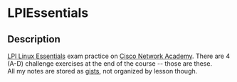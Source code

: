 # LPIEssentials
## Description
[LPI Linux Essentials](https://www.lpi.org/our-certifications/linux-essentials-overview) exam practice on [Cisco Network Academy](https://www.netacad.com/courses/os-it/ndg-linux-essentials). There are 4 (A-D) challenge exercises at the end of the course -- those are these.  
All my notes are stored as [gists](https://gist.github.com/estysdesu), not organized by lesson though.
